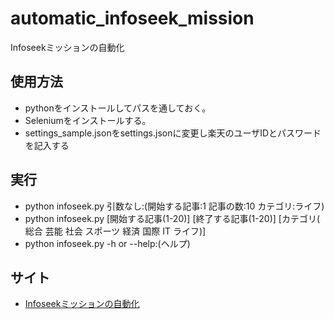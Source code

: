 # automatic_infoseek_mission
Infoseekミッションの自動化

## 使用方法
- pythonをインストールしてパスを通しておく。
- Seleniumをインストールする。
- settings_sample.jsonをsettings.jsonに変更し楽天のユーザIDとパスワードを記入する
 
## 実行
- python infoseek.py 引数なし:(開始する記事:1 記事の数:10 カテゴリ:ライフ)
- python infoseek.py [開始する記事(1-20)] [終了する記事(1-20)] [カテゴリ( 総合 芸能 社会 スポーツ 経済 国際 IT ライフ)]
- python infoseek.py -h or --help:(ヘルプ)

## サイト
- [Infoseekミッションの自動化](https://diy-r.hatenablog.jp/entry/2023/06/04/Infoseek%E3%83%9F%E3%83%83%E3%82%B7%E3%83%A7%E3%83%B3%E3%81%AE%E8%87%AA%E5%8B%95%E5%8C%96)


